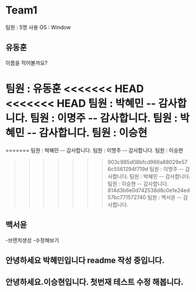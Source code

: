 # Team1
팀원 : 5명
사용 OS : Window

## 유동훈
이름을 적어볼까요?

팀원 : 유동훈
<<<<<<< HEAD
<<<<<<< HEAD
팀원 : 박혜민 -- 감사합니다.
팀원 : 이명주 -- 감사합니다.
팀원 : 박혜민 -- 감사합니다.
팀원 : 이승현
=======
=======
팀원 : 박혜민 -- 감사합니다.
팀원 : 이명주 -- 감사합니다.
팀원 : 이승현
>>>>>>> 903c985d08bfcd986a88029e576c5561294f719d
팀원 : 이명주 -- 감사합니다.
팀원 : 박혜민 -- 감사합니다.
팀원 : 이승현 -- 감사합니다.
>>>>>>> 814d3b6e0d742538d8c0e1e24ed57bc771572740
팀원 : 백서윤 -- 감사합니다.



## 백서윤
-브랜치생성
-수정해보기

## 안녕하세요 박혜민입니다 readme 작성 중입니다.

## 안녕하세요.이승현입니다. 첫번재 테스트 수정 해봅니다.





